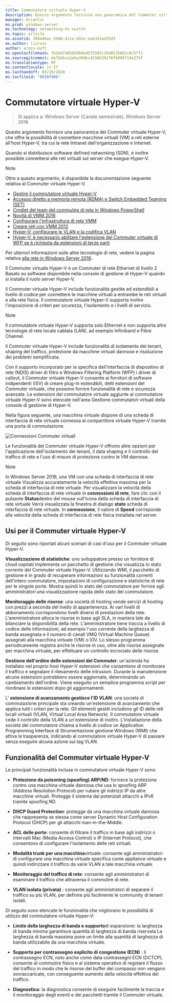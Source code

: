 ```yaml
---
title: Commutatore virtuale Hyper-V
description: Questo argomento fornisce una panoramica del Commuter virtuale Hyper-V in Windows Server 2016.
manager: brianlic
ms.prod: windows-server
ms.technology: networking-hv-switch
ms.topic: article
ms.assetid: 398440ac-5988-41ce-b91e-eab343a255d3
ms.author: lizross
author: eross-msft
ms.openlocfilehash: fb2ebf485b5004e457558fc16d8535662c0c5ff2
ms.sourcegitcommit: da7b9bce1eba369bcd156639276f6899714e279f
ms.translationtype: MT
ms.contentlocale: it-IT
ms.lasthandoff: 03/26/2020
ms.locfileid: "80307986"
---
```

# <a name="hyper-v-virtual-switch"></a>Commutatore virtuale Hyper-V

>Si applica a: Windows Server (Canale semestrale), Windows Server 2016

Questo argomento fornisce una panoramica del Commuter virtuale Hyper-V, che offre la possibilità di connettere macchine virtuali \(VM\) a reti esterne all'host Hyper\-V, tra cui la rete Intranet dell'organizzazione e Internet. 

Quando si distribuisce software defined networking \(SDN\), è inoltre possibile connettersi alle reti virtuali sul server che esegue Hyper\-V.

> [!NOTE]  
> Oltre a questo argomento, è disponibile la documentazione seguente relativa al Commuter virtuale Hyper-V.  
>   
> - [Gestire il commutatore virtuale Hyper-V](Manage-Hyper-V-Virtual-Switch.md) 
> - [Accesso diretto a memoria remota (RDMA) e Switch Embedded Teaming (SET)](RDMA-and-Switch-Embedded-Teaming.md)
> - [Cmdlet del team del commutire di rete in Windows PowerShell](https://technet.microsoft.com/library/jj553812.aspx)
> - [Novità di VMM 2016](https://docs.microsoft.com/system-center/vmm/whats-new#networking)
> - [Configurare l'infrastruttura di rete VMM](https://docs.microsoft.com/system-center/vmm/manage-networks)
> - [Creare reti con VMM 2012](https://social.technet.microsoft.com/wiki/contents/articles/3140.create-networks-with-vmm-2012.aspx)  
> - [Hyper-V: configurare le VLAN e la codifica VLAN](https://social.technet.microsoft.com/wiki/contents/articles/1306.hyper-v-configure-vlans-and-vlan-tagging.aspx)  
> - [Hyper-V: è necessario abilitare l'estensione del Commuter virtuale di WFP se è richiesta da estensioni di terze parti](https://social.technet.microsoft.com/wiki/contents/articles/13071.hyper-v-the-wfp-virtual-switch-extension-should-be-enabled-if-it-is-required-by-third-party-extensions.aspx)
>
> Per ulteriori informazioni sulle altre tecnologie di rete, vedere la pagina relativa [alla rete in Windows Server 2016](https://docs.microsoft.com/windows-server/networking/networking).
  
Il Commuter virtuale Hyper\-V è un Commuter di rete Ethernet di livello 2 Basato su software disponibile nella console di gestione di Hyper\-V quando si installa il ruolo server Hyper\-V.

Il Commuter virtuale Hyper-V include funzionalità gestite ed estendibili a livello di codice per connettere le macchine virtuali a entrambe le reti virtuali e alla rete fisica. Il commutatore virtuale Hyper-V supporta inoltre l'imposizione di criteri per sicurezza, l'isolamento e i livelli di servizio.  
  
> [!NOTE]  
> Il commutatore virtuale Hyper-V supporta solo Ethernet e non supporta altre tecnologie di rete locale cablata (LAN), ad esempio Infiniband e Fibre Channel.  
  
Il Commuter virtuale Hyper-V include funzionalità di isolamento dei tenant, shaping del traffico, protezione da macchine virtuali dannose e risoluzione dei problemi semplificata. 

Con il supporto incorporato per la specifica dell'interfaccia di dispositivo di rete \(NDIS\) driver di filtro e Windows Filtering Platform \(WFP\) i driver di callout, il Commuter virtuale Hyper-V consente ai fornitori di software indipendenti \(ISV\) di creare plug-in estendibili, detti estensioni del Commuter virtuale, che possono fornire funzionalità di rete e sicurezza avanzate. Le estensioni del commutatore virtuale aggiunte al commutatore virtuale Hyper-V sono elencate nell'area Gestione commutatori virtuali della console di gestione di Hyper-V.
  
Nella figura seguente, una macchina virtuale dispone di una scheda di interfaccia di rete virtuale connessa al compartitore virtuale Hyper-V tramite una porta di commutazione.  
  
![Connessioni Commuter virtuali](../media/Hyper-V-Virtual-Switch/Vswitch_01.jpg)  
  
Le funzionalità del Commuter virtuale Hyper-V offrono altre opzioni per l'applicazione dell'isolamento dei tenant, il data shaping e il controllo del traffico di rete e l'uso di misure di protezione contro le VM dannose.

>[!NOTE]
> In Windows Server 2016, una VM con una scheda di interfaccia di rete virtuale Visualizza accuratamente la velocità effettiva massima per la scheda di interfaccia di rete virtuale. Per visualizzare la velocità della scheda di interfaccia di rete virtuale in **connessioni di rete**, fare clic con il pulsante **Status**destro del mouse sull'icona della scheda di interfaccia di rete virtuale Verrà visualizzata la finestra di dialogo **stato** scheda di interfaccia di rete virtuale. In **connessione**, il valore di **Speed** corrisponde alla velocità della scheda di interfaccia di rete fisica installata nel server.
  
## <a name="uses-for-hyper-v-virtual-switch"></a><a name="bkmk_apps"></a>Usi per il Commuter virtuale Hyper-V

Di seguito sono riportati alcuni scenari di casi d'uso per il Commuter virtuale Hyper-V.

**Visualizzazione di statistiche**: uno sviluppatore presso un fornitore di cloud ospitati implementa un pacchetto di gestione che visualizza lo stato corrente del Commuter virtuale Hyper-V. Utilizzando WMI, il pacchetto di gestione è in grado di recuperare informazioni su funzionalità correnti dell'intero commutatore, impostazioni di configurazione e statistiche di rete per le singole porte. Mostra quindi lo stato del commutatore per fornire agli amministratori una visualizzazione rapida dello stato del commutatore.  
  
**Monitoraggio delle risorse**: una società di hosting vende servizi di hosting con prezzi a seconda del livello di appartenenza. Ai vari livelli di abbonamento corrispondono livelli diversi di prestazioni della rete. L'amministratore alloca le risorse in base agli SLA, in maniera tale da bilanciare la disponibilità della rete. L'amministratore tiene traccia a livello di codice delle informazioni, ad esempio l'uso corrente della larghezza di banda assegnata e il numero di canali VMQ (Virtual Machine Queue) assegnati alla macchina virtuale (VM) o IOV. Lo stesso programma periodicamente registra anche le risorse in uso, oltre alle risorse assegnate per macchina virtuale, per effettuare un controllo incrociato delle risorse.  
  
**Gestione dell'ordine delle estensioni del Commuter**: un'azienda ha installato nel proprio host Hyper-V estensioni che consentono di monitorare il traffico e segnalare il rilevamento delle intrusioni. Durante la manutenzione alcune estensioni potrebbero essere aggiornate, determinando un cambiamento dell'ordine. Viene eseguito un semplice programma script per riordinare le estensioni dopo gli aggiornamenti.  
  
L' **estensione di avanzamento gestisce l'ID VLAN**: una società di commutazione principale sta creando un'estensione di avanzamento che applica tutti i criteri per la rete. Gli elementi gestiti includono gli ID delle reti locali virtuali (VLAN, Virtual Local Area Network). Il commutatore virtuale cede il controllo della VLAN a un'estensione di inoltro. L'installazione della società del commutatore chiama a livello di codice un Application Programming Interface di Strumentazione gestione Windows (WMI) che attiva la trasparenza, indicando al commutatore virtuale Hyper-V di passare senza eseguire alcuna azione sui tag VLAN.  
  
## <a name="hyper-v-virtual-switch-functionality"></a><a name="bkmk_func"></a>Funzionalità del Commuter virtuale Hyper-V
 
Le principali funzionalità incluse in commutatore virtuale Hyper-V sono:  
  
-   **Protezione da poisoning (spoofing) ARP/ND**: fornisce la protezione contro una macchina virtuale dannosa che usa lo spoofing ARP (Address Resolution Protocol) per rubare gli indirizzi IP da altre macchine virtuali. Protegge il sistema dai potenziali attacchi a IPv6 tramite spoofing ND.  
  
-   **DHCP Guard Protection**: protegge da una macchina virtuale dannosa che rappresenta se stessa come server Dynamic Host Configuration Protocol (DHCP) per gli attacchi man-in-the-Middle.  
  
-   **ACL delle porte**: consente di filtrare il traffico in base agli indirizzi o intervalli Mac (Media Access Control) o IP (Internet Protocol), che consentono di configurare l'isolamento delle reti virtuali.  
  
-   **Modalità trunk per una macchina**virtuale: consente agli amministratori di configurare una macchina virtuale specifica come appliance virtuale e quindi indirizzare il traffico da varie VLAN a tale macchina virtuale.  
  
-   **Monitoraggio del traffico di rete**: consente agli amministratori di esaminare il traffico che attraversa il commutire di rete.  
  
-   **VLAN isolata (privata)** : consente agli amministratori di separare il traffico su più VLAN, per definire più facilmente le community di tenant isolati.  
  
Di seguito sono elencate le funzionalità che migliorano le possibilità di utilizzo del commutatore virtuale Hyper-V:  
  
-   **Limite della larghezza di banda e supporto**di espansione: la larghezza di banda minima garantisce quantità di larghezza di banda riservata La larghezza di banda massima pone un limite alla quantità di larghezza di banda utilizzabile da una macchina virtuale.  
  
-   **Supporto per contrassegno esplicito di congestione (ECN)** : il contrassegno ECN, noto anche come data contrassegni ECN (DCTCP), consente al commutire fisico e al sistema operativo di regolare il flusso del traffico in modo che le risorse del buffer del compasso non vengano sovraccaricate, con conseguente aumento della velocità effettiva del traffico.  
  
-   **Diagnostica**: la diagnostica consente di eseguire facilmente la traccia e il monitoraggio degli eventi e dei pacchetti tramite il Commuter virtuale.
